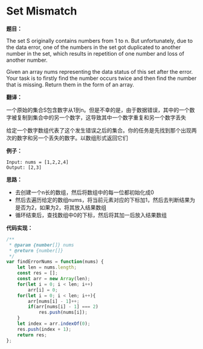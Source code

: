 # Set Mismatch

**题目：**

The set S originally contains numbers from 1 to n. But unfortunately, due to the data error, one of the numbers in the set got duplicated to another number in the set, which results in repetition of one number and loss of another number.

Given an array nums representing the data status of this set after the error. Your task is to firstly find the number occurs twice and then find the number that is missing. Return them in the form of an array.

**翻译：**

一个原始的集合S包含数字从1到n。但是不幸的是，由于数据错误，其中的一个数字被复制到集合中的另一个数字，这导致其中一个数字重复和另一个数字丢失

给定一个数字数组代表了这个发生错误之后的集合。你的任务是先找到那个出现两次的数字和另一个丢失的数字。以数组形式返回它们

**例子：**

```
Input: nums = [1,2,2,4]
Output: [2,3]
```

**思路：**

* 去创建一个n长的数组，然后将数组中的每一位都初始化成0
* 然后去遍历给定的数组nums，将当前元素对应的下标加1，然后去判断结果为是否为2，如果为2，将其放入结果数组
* 循环结束后，查找数组中0的下标，然后将其加一后放入结果数组

**代码实现：**

```javascript
/**
 * @param {number[]} nums
 * @return {number[]}
 */
var findErrorNums = function(nums) {
    let len = nums.length;
    const res = [];
    const arr = new Array(len);
    for(let i = 0; i < len; i++)
        arr[i] = 0;
    for(let i = 0; i < len; i++){
        arr[nums[i] - 1]++;
        if(arr[nums[i] - 1] === 2)
            res.push(nums[i]);
    }
    let index = arr.indexOf(0);
    res.push(index + 1);
    return res;
};
```